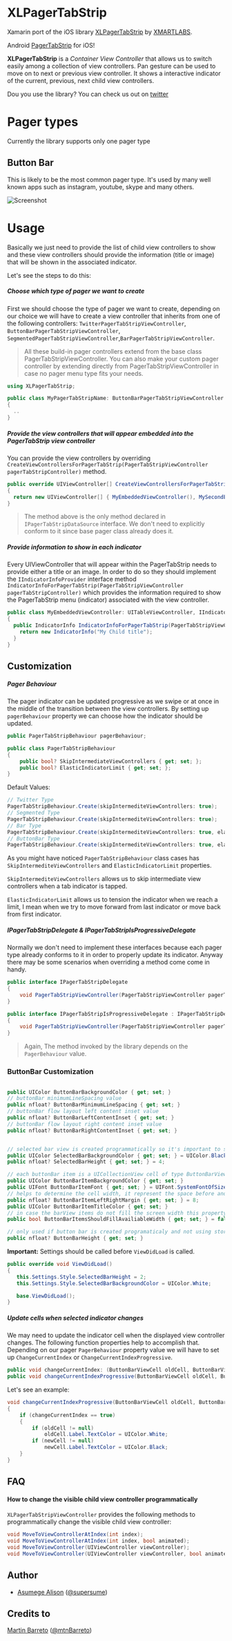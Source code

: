 # XLPagerTabStrip
Xamarin port of the iOS library [XLPagerTabStrip](https://github.com/xmartlabs/XLPagerTabStrip) by [XMARTLABS](http://xmartlabs.com/).

Android [PagerTabStrip](http://developer.android.com/reference/android/support/v4/view/PagerTabStrip.html) for iOS!

**XLPagerTabStrip** is a _Container View Controller_ that allows us to switch easily among a collection of view controllers. Pan gesture can be used to move on to next or previous view controller. It shows a interactive indicator of the current, previous, next child view controllers.

Dou you use the library? You can check us out on [twitter](https://twitter.com/supersume)

# Pager types
Currently the library supports only one pager type

## Button Bar
This is likely to be the most common pager type. It's used by many well known apps such as instagram, youtube, skype and many others.

![Screenshot](https://github.com/supersume/XLPagerTabStrip/blob/master/Simulator.png?raw=true)

# Usage
Basically we just need to provide the list of child view controllers to show and these view controllers should provide the information (title or image) that will be shown in the associated indicator.

Let's see the steps to do this:

##### Choose which type of pager we want to create

First we should choose the type of pager we want to create, depending on our choice we will have to create a view controller that inherits from one of the following controllers: `TwitterPagerTabStripViewController`, `ButtonBarPagerTabStripViewController`, `SegmentedPagerTabStripViewController`,`BarPagerTabStripViewController`.

> All these build-in pager controllers extend from the base class PagerTabStripViewController. You can also make your custom pager controller by extending directly from PagerTabStripViewController in case no pager menu type fits your needs.

```c#
using XLPagerTabStrip;

public class MyPagerTabStripName: ButtonBarPagerTabStripViewController 
{
  ..
}
```

##### Provide the view controllers that will appear embedded into the PagerTabStrip view controller

You can provide the view controllers by overriding `CreateViewControllersForPagerTabStrip(PagerTabStripViewController pagerTabStripController)` method.

```c#
public override UIViewController[] CreateViewControllersForPagerTabStrip(PagerTabStripViewController pagerTabStripViewController) 
{
  return new UIViewController[] { MyEmbeddedViewController(), MySecondEmbeddedViewController() };
}
```

> The method above is the only method declared in `IPagerTabStripDataSource` interface. We don't need to explicitly conform to it since base pager class already does it.


##### Provide information to show in each indicator

Every UIViewController that will appear within the PagerTabStrip needs to provide either a title or an image.
In order to do so they should implement the `IIndicatorInfoProvider` interface method `IndicatorInfoForPagerTabStrip(PagerTabStripViewController pagerTabStripController)`
 which provides the information required to show the PagerTabStrip menu (indicator) associated with the view controller.

```c#
public class MyEmbeddedViewController: UITableViewController, IIndicatorInfoProvider
{
  public IndicatorInfo IndicatorInfoForPagerTabStrip(PagerTabStripViewController pagerTabStripController)     {
    return new IndicatorInfo("My Child title");
  }
}
```

## Customization

##### Pager Behaviour

The pager indicator can be updated progressive as we swipe or at once in the middle of the transition between the view controllers.
By setting up `pagerBehaviour` property we can choose how the indicator should be updated.

```c#
public PagerTabStripBehaviour pagerBehaviour;
```

```c#
public class PagerTabStripBehaviour 
{
    public bool? SkipIntermediateViewControllers { get; set; };
    public bool? ElasticIndicatorLimit { get; set; };
}
```

Default Values:
```c#
// Twitter Type
PagerTabStripBehaviour.Create(skipIntermediteViewControllers: true);
// Segmented Type
PagerTabStripBehaviour.Create(skipIntermediteViewControllers: true);
// Bar Type
PagerTabStripBehaviour.Create(skipIntermediteViewControllers: true, elasticIndicatorLimit: true);
// ButtonBar Type
PagerTabStripBehaviour.Create(skipIntermediteViewControllers: true, elasticIndicatorLimit: true);
```

As you might have noticed `PagerTabStripBehaviour` class cases has `SkipIntermediteViewControllers` and `ElasticIndicatorLimit` properties.

`SkipIntermediteViewControllers` allows us to skip intermediate view controllers when a tab indicator is tapped.

`ElasticIndicatorLimit` allows us to tension the indicator when we reach a limit, I mean when we try to move forward from last indicator or move back from first indicator.

##### IPagerTabStripDelegate & IPagerTabStripIsProgressiveDelegate

Normally we don't need to implement these interfaces because each pager type already conforms to it in order to properly update its indicator. Anyway there may be some scenarios when overriding a method come come in handy.

```c#
public interface IPagerTabStripDelegate 
{
    void PagerTabStripViewController(PagerTabStripViewController pagerTabStripViewController, int fromIndex, int toIndex);
}

public interface IPagerTabStripIsProgressiveDelegate : IPagerTabStripDelegate 
{
    void PagerTabStripViewController(PagerTabStripViewController pagerTabStripViewController, int fromIndex, int toIndex, nfloat progressPercentage, bool indexWasChanged);
}
```

> Again, The method invoked by the library depends on the `PagerBehaviour` value.

### ButtonBar Customization

```c#

public UIColor ButtonBarBackgroundColor { get; set; }
// buttonBar minimumLineSpacing value
public nfloat? ButtonBarMinimumLineSpacing { get; set; }
// buttonBar flow layout left content inset value
public nfloat? ButtonBarLeftContentInset { get; set; }
// buttonBar flow layout right content inset value
public nfloat? ButtonBarRightContentInset { get; set; }


// selected bar view is created programmatically so it's important to set up the following 2 properties properly
public UIColor SelectedBarBackgroundColor { get; set; } = UIColor.Black;
public nfloat? SelectedBarHeight { get; set; } = 4;

// each buttonBar item is a UICollectionView cell of type ButtonBarViewCell
public UIColor ButtonBarItemBackgroundColor { get; set; }
public UIFont ButtonBarItemFont { get; set; } = UIFont.SystemFontOfSize(18);
// helps to determine the cell width, it represent the space before and after the title label
public nfloat? ButtonBarItemLeftRightMargin { get; set; } = 8;
public UIColor ButtonBarItemTitleColor { get; set; }
// in case the barView items do not fill the screen width this property stretch the cells to fill the screen
public bool ButtonBarItemsShouldFillAvailiableWidth { get; set; } = false;

// only used if button bar is created programaticaly and not using storyboards or nib files
public nfloat? ButtonBarHeight { get; set; }
```

**Important:** Settings should be called before `ViewDidLoad` is called.
```c#
public override void ViewDidLoad() 
{
   this.Settings.Style.SelectedBarHeight = 2;
   this.Settings.Style.SelectedBarBackgroundColor = UIColor.White;

   base.ViewDidLoad();
}
```

#####  Update cells when selected indicator changes

We may need to update the indicator cell when the displayed view controller changes. The following function properties help to accomplish that. Depending on our pager `PagerBehaviour` property value we will have to set up `ChangeCurrentIndex` or `ChangeCurrentIndexProgressive`.

```c#
public void changeCurrentIndex: (ButtonBarViewCell oldCell, ButtonBarViewCell newCell, bool animated);
public void changeCurrentIndexProgressive(ButtonBarViewCell oldCell, ButtonBarViewCell newCell, nfloat progressPercentage, bool changeCurrentIndex, bool animated);
```

Let's see an example:

```c#
void changeCurrentIndexProgressive(ButtonBarViewCell oldCell, ButtonBarViewCell newCell, nfloat progressPercentage, bool changeCurrentIndex, bool animated)
{
    if (changeCurrentIndex == true)
    {
        if (oldCell != null)
            oldCell.Label.TextColor = UIColor.White;
        if (newCell != null)
            newCell.Label.TextColor = UIColor.Black;
    }
}
```

## FAQ

#### How to change the visible child view controller programmatically

`XLPagerTabStripViewController` provides the following methods to programmatically change the visible child view controller:

```c#
void MoveToViewControllerAtIndex(int index);
void MoveToViewControllerAtIndex(int index, bool animated);
void MoveToViewController(UIViewController viewController);
void MoveToViewController(UIViewController viewController, bool animated);
```

## Author

* [Asumege Alison](https://github.com/supersume) ([@supersume](https://twitter.com/supersume))

## Credits to

[Martin Barreto](https://github.com/mtnBarreto) ([@mtnBarreto](https://twitter.com/mtnBarreto))

